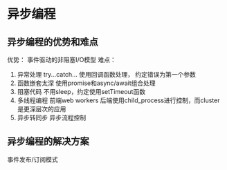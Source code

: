 # 异步编程

## 异步编程的优势和难点
优势：
事件驱动的非阻塞I/O模型
难点：
1. 异常处理
try...catch... 使用回调函数处理， 约定错误为第一个参数
2. 函数嵌套太深
使用promise和async/await组合处理
3. 阻塞代码
不用sleep，约定使用setTimeout函数
4. 多线程编程
前端web workers
后端使用child_process进行控制，而cluster是更深层次的应用
5. 异步转同步
异步流程控制

## 异步编程的解决方案
事件发布/订阅模式

